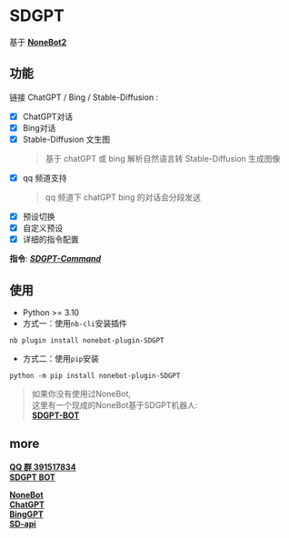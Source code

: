 # SDGPT 
基于 **[NoneBot2](https://v2.nonebot.dev/)** 
  
 
## 功能
链接 ChatGPT / Bing / Stable-Diffusion  :   
- [x] ChatGPT对话 
- [x] Bing对话
- [x] Stable-Diffusion 文生图  
  > 基于 chatGPT 或 bing 解析自然语言转 Stable-Diffusion 生成图像
- [x] qq 频道支持 
  > qq 频道下 chatGPT bing 的对话会分段发送
- [x] 预设切换
- [x] 自定义预设
- [x] 详细的指令配置

 **指令**: [***SDGPT-Command***](https://github.com/thx114/SDGPT/wiki/%E6%8C%87%E4%BB%A4)
## 使用

- Python >= 3.10
- 方式一：使用`nb-cli`安装插件  
```
nb plugin install nonebot-plugin-SDGPT
```
- 方式二：使用`pip`安装
```
python -m pip install nonebot-plugin-SDGPT
```
> 如果你没有使用过NoneBot,  
> 这里有一个现成的NoneBot基于SDGPT机器人:  
> [**SDGPT-BOT**](https://github.com/thx114/SDGPT-BOT)
>
## more

[**QQ 群 391517834**](https://jq.qq.com/?_wv=1027&k=eKsgovej)  
[**SDGPT BOT**](https://github.com/thx114/SDGPT-BOT)  
   
[**NoneBot**](https://v2.nonebot.dev/)  
[**ChatGPT**](https://github.com/acheong08/ChatGPT)  
[**BingGPT**](https://github.com/dice2o/BingGPT)  
[**SD-api**](https://github.com/mix1009/sdwebuiapi)  
